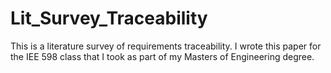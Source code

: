 # Lit_Survey_Traceability
This is a literature survey of requirements traceability.  I wrote this paper for the IEE 598 class that
I took as part of my Masters of Engineering degree.

